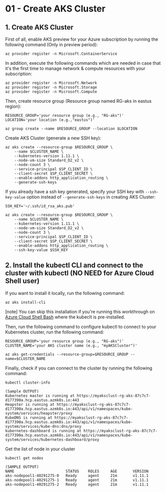 # 01 - Create AKS Cluster

## 1. Create AKS Cluster

First of all, enable AKS preview for your Azure subscription by running the following command (Only in preview period):
```
az provider register -n Microsoft.ContainerService
```
In addition, execute the following commands which are needed in case that it's the first time to manage network & compute resources with your subscription:
```
az provider register -n Microsoft.Network
az provider register -n Microsoft.Storage
az provider register -n Microsoft.Compute
```

Then, create resource group (Resource group named RG-aks in eastus region):
```
RESOURCE_GROUP='your resource group (e.g., "RG-aks")'
LOCATION='your location (e.g.,"eastus")'

az group create --name $RESOURCE_GROUP --location $LOCATION
```

Create AKS Cluster (generate a new SSH key):
```
az aks create --resource-group $RESOURCE_GROUP \
    --name $CLUSTER_NAME \
    --kubernetes-version 1.11.1 \
    --node-vm-size Standard_D2_v2 \
    --node-count 3 \
    --service-principal $SP_CLIENT_ID \
    --client-secret $SP_CLIENT_SECRET \
    --enable-addons http_application_routing \
    --generate-ssh-keys
```

If you already have a ssh key generated, specify your SSH key with `--ssh-key-value` option instead of `--generate-ssh-keys` in creating AKS Cluster:
```
SSH_KEY='~/.ssh/id_rsa_aks.pub'

az aks create --resource-group $RESOURCE_GROUP \
    --name $CLUSTER_NAME \
    --kubernetes-version 1.11.1 \
    --node-vm-size Standard_D2_v2 \
    --node-count 3 \
    --service-principal $SP_CLIENT_ID \
    --client-secret $SP_CLIENT_SECRET \
    --enable-addons http_application_routing \
    --ssh-key-value $SSH_KEY
```

## 2. Install the kubectl CLI and connect to the cluster with kubectl (NO NEED for Azure Cloud Shell user)

If you want to install it locally, run the following command:
```
az aks install-cli
```
[note]
You can skip this installation if you're running this workthrough on [Azure Cloud Shell Bash](https://docs.microsoft.com/en-us/azure/cloud-shell/overview) where the kubeclt is pre-installed.

Then, run the following command to configure kubectl to connect to your Kubernetes cluster, run the following command:
```
RESOURCE_GROUP='your resource group (e.g., "RG-aks")'
CLUSTER_NAME='your AKS cluster name (e.g., "myAKSCluster")'

az aks get-credentials --resource-group=$RESOURCE_GROUP --name=$CLUSTER_NAME
```

Finally, check if you can connect to the cluster by running the following command:
```
kubectl cluster-info

(Sample OUTPUT)
Kubernetes master is running at https://myaksclust-rg-aks-87c7c7-d177390a.hcp.eastus.azmk8s.io:443
Heapster is running at https://myaksclust-rg-aks-87c7c7-d177390a.hcp.eastus.azmk8s.io:443/api/v1/namespaces/kube-system/services/heapster/proxy
KubeDNS is running at https://myaksclust-rg-aks-87c7c7-d177390a.hcp.eastus.azmk8s.io:443/api/v1/namespaces/kube-system/services/kube-dns:dns/proxy
kubernetes-dashboard is running at https://myaksclust-rg-aks-87c7c7-d177390a.hcp.eastus.azmk8s.io:443/api/v1/namespaces/kube-system/services/kubernetes-dashboard/proxy
```

Get the list of node in your cluster
```
kubectl get nodes

(SAMPLE OUTPUT)
NAME                       STATUS    ROLES     AGE       VERSION
aks-nodepool1-40291275-0   Ready     agent     21m       v1.11.1
aks-nodepool1-40291275-1   Ready     agent     21m       v1.11.1
aks-nodepool1-40291275-2   Ready     agent     21m       v1.11.1
```

